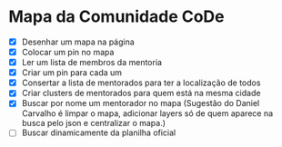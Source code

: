 # Mapa da Comunidade CoDe



- [X] Desenhar um mapa na página
- [X] Colocar um pin no mapa
- [X] Ler um lista de membros da mentoria
- [X] Criar um pin para cada um
- [X] Consertar a lista de mentorados para ter a localização de todos
- [X] Criar clusters de mentorados para quem está na mesma cidade
- [X] Buscar por nome um mentorador no mapa (Sugestão do Daniel Carvalho é limpar o mapa, adicionar layers só de quem aparece na busca pelo json e centralizar o mapa.)
- [ ] Buscar dinamicamente da planilha oficial